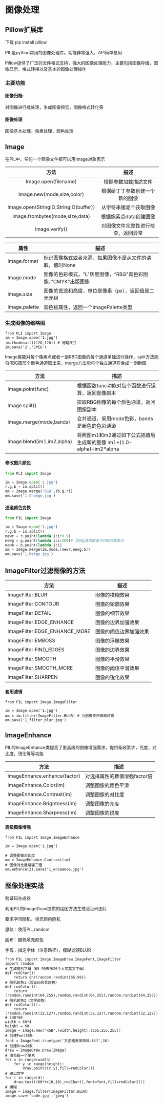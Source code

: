 # 图像处理

## Pillow扩展库

下载 pip install pillow

PIL是python常用的图像处理库，功能非常强大，API简单易用

Pillow提供了广泛的文件格式支持，强大的图像处理能力，主要包括图像存储，图像显示，格式转换以及基本的图像处理操作

### 主要功能

#### 图像归档:

对图像进行批处理，生成图像预览，图像格式转化等

#### 图像处理

图像基本处理，像素处理，颜色处理



## Image

在PIL中，任何一个图像文件都可以用Image对象表示

|                 方法                  |                描述                |
| :-----------------------------------: | :--------------------------------: |
|         Image.open(filename)          |        根据参数加载描述文件        |
|      Image.new(mode,size,color)       |   根据给丁丁参数创建一个新的图像   |
| Image.open(StringIO,StringIO(buffer)) |       从字符串猪呢个获取图像       |
|    Image.frombytes(mode,size,data)    |       根据像素点data创建图像       |
|            Image.verify()             | 对图像文件完整性进行检查，返回异常 |

| 属性          | 描述                                                         |
| ------------- | ------------------------------------------------------------ |
| Image.format  | 标识图像格式或者来源，如果图像不是从文件的读取，值时None     |
| Image.mode    | 图像的色彩模式，"L"灰度图像，“RBG"真色彩图像，”CMYK"出版图像 |
| Image.size    | 图像的宽途和高度，单位是像素（px），返回值是二元元组         |
| Image.palette | 调色板属性，返回一个ImagePalette类型                         |

### 生成图像的缩略图

```
from PLI import Image
im = Image.open('1.jpg')
im.thumbnail((128,128)) # 缩略尺寸
im.save('2','JPEG')
```

Image类能对每个像素点或者一副RBG图像的每个通道单独进行操作，split方法能将RBG图形个颜色通道取出来，merge方法能将个独立通道在合成一副新图

| 方法                       | 描述                                                         |
| -------------------------- | ------------------------------------------------------------ |
| Image.point(func)          | 根据函数func功能对每个函数进行运算，返回图像副本             |
| Image.split()              | 提取RBG图像的每个颜色通道，返回图像副本                      |
| Image.merge(mode,bands)    | 合并通道，采用mode色彩，bands是新色的色彩通道                |
| Image.blend(im1,im2,alpha) | 将两图m1和m2通过如下公式插值后生成新的图像 im1*(1.0-alpha)+im2*alpha |

#### 修改图片颜色

```python
from PLI import Image

im = Image.open('1.jpg')
r,g,b = im.split()
om = Image.merge('RGB',(b,g,r))
om.save('1_Change.jpg')
```

#### 通道颜色变换

```python
from PIL import Image

im = Image.open('1.jpg')
r,g,b = im.split()
newr = r.point(lambda i:i*0.9)
newg = g.point(lambda i:i<200)# 选择g通道值低于200的像素点
newb = b.point(lambda i:i)
om = Image.merge(im.mode,(newr,newg,b))
om.save('1_Merge.jpg')
```



## ImageFilter过滤图像的方法

| 方法                          | 描述                   |
| ----------------------------- | ---------------------- |
| ImageFilter.BLUR              | 图像的模糊效果         |
| ImageFilter.CONTOUR           | 图像的轮廓效果         |
| ImageFilter.DETAIL            | 图像的细节效果         |
| ImageFilter.EDGE_ENHANCE      | 图像的边界加强效果     |
| ImageFilter.EDGE_ENHANCE_MORE | 图像的阈值边界加强效果 |
| ImageFilter.EMBOSS            | 图像的浮雕效果         |
| ImageFilter.FIND_EDGES        | 图像的边界效果         |
| ImageFilter.SMOOTH            | 图像的平滑效果         |
| ImageFilter.SMOOTH_MORE       | 图像的阈值平滑效果     |
| ImageFilter.SHARPEN           | 图像的锐化效果         |

#### 套用滤镜

```
from PIL import Image,ImageFilter

im = Image.open('1.jpg')
om = im.filter(ImageFilter.BLUR) # 为图像使用模糊滤镜
om.save('1_filter_blur.jpg')
```

## ImageEnhance

PIL的ImageEnhance类提高了更高级的图像增强需求，提供条政策才，亮度，对比度，锐化等等功能

| 方法                         | 描述                         |
| ---------------------------- | ---------------------------- |
| ImageEnhance.enhance(factor) | 对选择属性的数值增强factor倍 |
| ImageEnhance.Color(im)       | 调整图像的颜色平滑           |
| ImageEnhance.Contrast(im)    | 调整图像的对比度             |
| ImageEnhance.Brightness(im)  | 调整图像的亮度               |
| ImageEnhance.Sharpness(im)   | 调整图像的锐度               |

#### 高级图像增强

```
from PIL import Image,ImageEnhance

im = Image.open('1.jpg')

# 调整图像对比度
om = ImageEnhance.Contrast(im)
# 图像对比度增强三倍
om.enhance(3).save('1_encaance.jpg')
```





## 图像处理实战

验证码生成器

利用PIL的ImageDraw提供的绘图方法生成验证码图片

要求字母随机，填充颜色随机



思路：使用PIL,random

画布：随机填充颜色

字母：指定字体（注意路径），模糊滤镜BLUR

```
from PIL import Image,ImageDraw,ImageFont,ImageFilter
import random
# 生成随机字母（65-90表示26个大写英文字母）
def rndChar():
	return chr(random.randint(65,90))
# 随机颜色1（验证码背景颜色）
def rndColor():
	return (random.randint(64,255),random.randint(64,255),random.randint(64,255))
# 随机颜色2（文字颜色）
def rndColor2():
	return (random.randint(32,127),random.randint(32,127),random.randint(32,127))
# 240*60
width = 60*4
height = 60
image = Image.new('RGB',(width,height),(255,255,255))
# 创建Font对象
font = ImageFont.truetype('方正粗黑宋简体.ttf',36)
# 创建Draw对象
draw = ImageDraw.Draw(image)
# 填充每一个像素
for x in range(width):
	for y in range(height):
		draw.point((x,y),fill=rndColor())
# 输出文字
for t in range(4):
	draw.text((60*t+10,10),rndChar(),font=font,fill=rndColor2())
# 模糊
image = image.filter(ImageFilter.BLUR)
image.save('code.jpg','jpeg')
```







